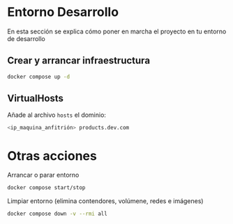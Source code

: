 # Entorno Desarrollo
En esta sección se explica cómo poner en marcha el proyecto en tu entorno de desarrollo

## Crear y arrancar infraestructura

```bash
docker compose up -d
```
## VirtualHosts
Añade al archivo `hosts` el dominio:
```bash
<ip_maquina_anfitrión> products.dev.com
```
# Otras acciones
Arrancar o parar entorno
```bash
docker compose start/stop
```

Limpiar entorno (elimina contendores, volúmene, redes e imágenes)
```bash
docker compose down -v --rmi all
```